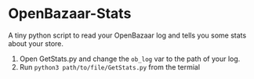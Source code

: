 # OpenBazaar-Stats
A tiny python script to read your OpenBazaar log and tells you some stats about your store.

1. Open GetStats.py and change the `ob_log` var to the path of your log.
2. Run `python3 path/to/file/GetStats.py` from the termial

